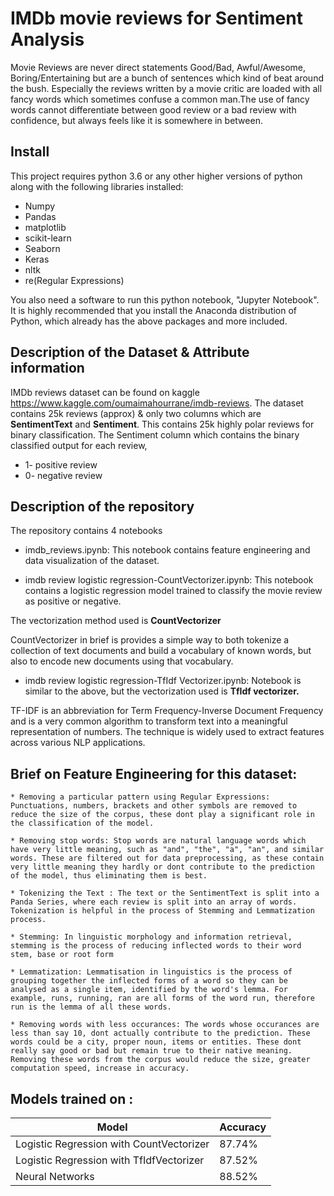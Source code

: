 # IMDb movie reviews for Sentiment Analysis 

Movie Reviews are never direct statements Good/Bad, Awful/Awesome, Boring/Entertaining but are a bunch of sentences which kind of beat around the bush. Especially the reviews written by a movie critic are loaded with all fancy words which sometimes confuse a common man.The use of fancy words cannot differentiate between good review or a bad review with confidence, but always feels like it is somewhere in between.

## Install

This project requires python 3.6 or any other higher versions of python along with the following libraries installed:

* Numpy
* Pandas
* matplotlib
* scikit-learn
* Seaborn
* Keras
* nltk 
* re(Regular Expressions)

You also need a software to run this python notebook, "Jupyter Notebook". It is highly recommended that you install the Anaconda distribution of Python, which already has the above packages and more included.

## Description of the Dataset & Attribute information

IMDb reviews dataset can be found on kaggle https://www.kaggle.com/oumaimahourrane/imdb-reviews. The dataset contains 25k reviews (approx) & only two columns which are <strong>SentimentText</strong> and <strong>Sentiment</strong>. This contains 25k highly polar reviews for binary classification. The Sentiment column which contains the binary classified output for each review, 
* 1- positive review
* 0- negative review

## Description of the repository

The repository contains 4 notebooks

* imdb_reviews.ipynb: This notebook contains feature engineering and data visualization of the dataset. 

* imdb review logistic regression-CountVectorizer.ipynb: This notebook contains a logistic regression model trained to classify the movie review as positive or negative.

The vectorization method used is <strong>CountVectorizer</strong> 

CountVectorizer in brief is provides a simple way to both tokenize a collection of text documents and build a vocabulary of known words, but also to encode new documents using that vocabulary.

* imdb review logistic regression-TfIdf Vectorizer.ipynb: Notebook is similar to the above, but the vectorization used is <strong>TfIdf vectorizer.</strong>

TF-IDF is an abbreviation for Term Frequency-Inverse Document Frequency and is a very common algorithm to transform text into a meaningful representation of numbers. The technique is widely used to extract features across various NLP applications.


## Brief on Feature Engineering for this dataset:
	
	* Removing a particular pattern using Regular Expressions: Punctuations, numbers, brackets and other symbols are removed to reduce the size of the corpus, these dont play a significant role in the classification of the model. 

	* Removing stop words: Stop words are natural language words which have very little meaning, such as "and", "the", "a", "an", and similar words. These are filtered out for data preprocessing, as these contain very little meaning they hardly or dont contribute to the prediction of the model, thus eliminating them is best.

	* Tokenizing the Text : The text or the SentimentText is split into a Panda Series, where each review is split into an array of words. Tokenization is helpful in the process of Stemming and Lemmatization process. 

	* Stemming: In linguistic morphology and information retrieval, stemming is the process of reducing inflected words to their word stem, base or root form

	* Lemmatization: Lemmatisation in linguistics is the process of grouping together the inflected forms of a word so they can be analysed as a single item, identified by the word's lemma. For example, runs, running, ran are all forms of the word run, therefore run is the lemma of all these words.

	* Removing words with less occurances: The words whose occurances are less than say 10, dont actually contribute to the prediction. These words could be a city, proper noun, items or entities. These dont really say good or bad but remain true to their native meaning. Removing these words from the corpus would reduce the size, greater computation speed, increase in accuracy. 
	
## Models trained on :
 
 Model|Accuracy
 -----|--------
Logistic Regression with CountVectorizer| 87.74%
Logistic Regression with TfIdfVectorizer| 87.52%
Neural Networks | 88.52%